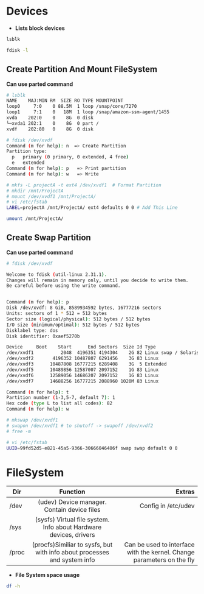 # Devices
 
* **Lists block devices**

```bash
lsblk

fdisk -l
```

## Create Partition And Mount FileSystem

**Can use parted command**

```sh
# lsblk
NAME    MAJ:MIN RM  SIZE RO TYPE MOUNTPOINT
loop0     7:0    0 88.5M  1 loop /snap/core/7270
loop1     7:1    0   18M  1 loop /snap/amazon-ssm-agent/1455
xvda    202:0    0    8G  0 disk 
└─xvda1 202:1    0    8G  0 part /
xvdf    202:80   0    8G  0 disk 

# fdisk /dev/xvdf
Command (m for help): n  => Create Partition
Partition type:
  p   primary (0 primary, 0 extended, 4 free)
  e   extended
Command (m for help): p   => Print partition
Command (m for help): w   => Write

# mkfs -L projectA -t ext4 /dev/xvdf1  # Format Partition
# mkdir /mnt/ProjectA
# mount /dev/xvdf1 /mnt/ProjectA/ 
# vi /etc/fstab
LABEL=projectA /mnt/ProjectA/ ext4 defaults 0 0 # Add This Line
```

```bash
umount /mnt/ProjectA/ 
```

## Create Swap Partition

**Can use parted command**


```sh
# fdisk /dev/xvdf

Welcome to fdisk (util-linux 2.31.1).
Changes will remain in memory only, until you decide to write them.
Be careful before using the write command.


Command (m for help): p
Disk /dev/xvdf: 8 GiB, 8589934592 bytes, 16777216 sectors
Units: sectors of 1 * 512 = 512 bytes
Sector size (logical/physical): 512 bytes / 512 bytes
I/O size (minimum/optimal): 512 bytes / 512 bytes
Disklabel type: dos
Disk identifier: 0xaef5270b

Device     Boot    Start      End Sectors  Size Id Type
/dev/xvdf1          2048  4196351 4194304    2G 82 Linux swap / Solaris
/dev/xvdf2       4196352 10487807 6291456    3G 83 Linux
/dev/xvdf3      10487808 16777215 6289408    3G  5 Extended
/dev/xvdf5      10489856 12587007 2097152    1G 83 Linux
/dev/xvdf6      12589056 14686207 2097152    1G 83 Linux
/dev/xvdf7      14688256 16777215 2088960 1020M 83 Linux

Command (m for help): t
Partition number (1-3,5-7, default 7): 1
Hex code (type L to list all codes): 82
Command (m for help): w

# mkswap /dev/xvdf1
# swapon /dev/xvdf1 # to shutoff -> swapoff /dev/xvdf2
# free -m

# vi /etc/fstab 
UUID=99fd52d5-e821-45a5-9366-30666046406f swap swap default 0 0
```

# FileSystem


|  Dir  |      Function      |   Extras    |
| -------- |:-------------:| ---------:|
| /dev | (udev) Device manager. Contain device files | Config in /etc/udev |
| /sys | (sysfs) Virtual file system. Info about Hardware devices, drivers |  |
| /proc | (procfs)Similiar to sysfs, but with info about processes and system info | Can be used to interface with the kernel. Change parameters on the fly  |

* **File System space usage**

```bash
df -h
```

